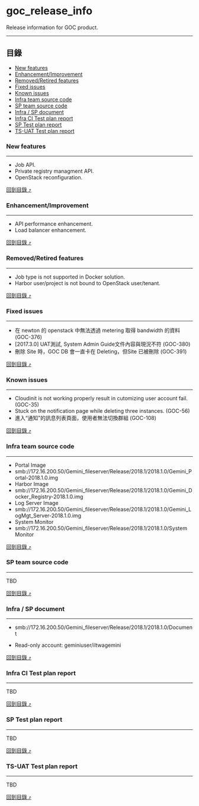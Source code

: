 # goc_release_info
Release information for GOC product.

****

## 目錄
* [New features](#new-features)
* [Enhancement/Improvement](#enhancementimprovement)
* [Removed/Retired features](#removedretired-features)
* [Fixed issues](#fixed-issues)
* [Known issues](#known-issues)
* [Infra team source code](#infra-team-source-code)
* [SP team source code](#sp-team-source-code)
* [Infra / SP document](#infra--sp-document)
* [Infra CI Test plan report](#infra-ci-test-plan-report)
* [SP Test plan report](#sp-test-plan-report)
* [TS-UAT Test plan report](#ts-uat-test-plan-report)

### New features
------
* Job API.
* Private registry managment API.
* OpenStack reconfiguration.

[回到目錄 :arrow_heading_up:](#目錄)

### Enhancement/Improvement
------
* API performance enhancement.
* Load balancer enhancement.

[回到目錄 :arrow_heading_up:](#目錄)

### Removed/Retired features
------
* Job type is not supported in Docker solution.
* Harbor user/project is not bound to OpenStack user/tenant.

[回到目錄 :arrow_heading_up:](#目錄)

### Fixed issues
------
* 在 newton 的 openstack 中無法透過 metering 取得 bandwidth 的資料 (GOC-376)
* [2017.3.0] UAT測試, System Admin Guide文件內容與現況不符 (GOC-380)
* 刪除 Site 時，GOC DB 會一直卡在 Deleting，但Site 已被刪除 (GOC-391)

[回到目錄 :arrow_heading_up:](#目錄)

### Known issues
------
* Cloudinit is not working properly result in cutomizing user account fail. (GOC-35)
* Stuck on the notification page while deleting three instances. (GOC-56)
* 進入“通知”的訊息列表頁面，使用者無法切換群組 (GOC-108)

[回到目錄 :arrow_heading_up:](#目錄)

### Infra team source code
------
* Portal Image
 * smb://172.16.200.50/Gemini_fileserver/Release/2018.1/2018.1.0/Gemini_Portal-2018.1.0.img
* Harbor Image
 * smb://172.16.200.50/Gemini_fileserver/Release/2018.1/2018.1.0/Gemini_Docker_Registry-2018.1.0.img
* Log Server Image
 * smb://172.16.200.50/Gemini_fileserver/Release/2018.1/2018.1.0/Gemini_LogMgt_Server-2018.1.0.img
* System Monitor
 * smb://172.16.200.50/Gemini_fileserver/Release/2018.1/2018.1.0/System Monitor

[回到目錄 :arrow_heading_up:](#目錄)

### SP team source code
------
TBD

[回到目錄 :arrow_heading_up:](#目錄)

### Infra / SP document
------
* smb://172.16.200.50/Gemini_fileserver/Release/2018.1/2018.1.0/Document

* Read-only account: geminiuser/iltwagemini

[回到目錄 :arrow_heading_up:](#目錄)

### Infra CI Test plan report
------
TBD

[回到目錄 :arrow_heading_up:](#目錄)

### SP Test plan report
------
TBD

[回到目錄 :arrow_heading_up:](#目錄)

### TS-UAT Test plan report
------
TBD

[回到目錄 :arrow_heading_up:](#目錄)
